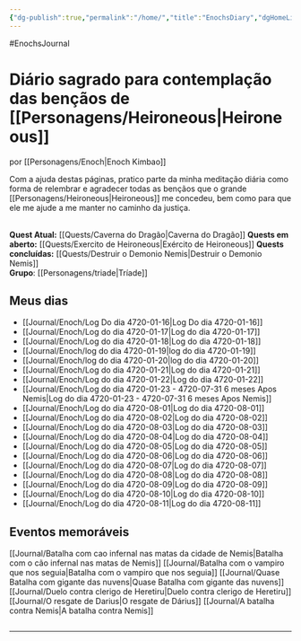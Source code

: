 ```yaml
---
{"dg-publish":true,"permalink":"/home/","title":"EnochsDiary","dgHomeLink":false,"dgShowBacklinks":true,"dgShowLocalGraph":true}
---
```


#EnochsJournal 

# Diário sagrado para contemplação das bençãos de [[Personagens/Heironeous\|Heironeous]]
por [[Personagens/Enoch\|Enoch Kimbao]]

Com a ajuda destas páginas, pratico parte da minha meditação diária como forma de relembrar e agradecer todas as bençãos que o grande [[Personagens/Heironeous\|Heironeous]] me concedeu, bem como para que ele me ajude a me manter no caminho da justiça.
<br><br>

**Quest Atual:** [[Quests/Caverna do Dragão\|Caverna do Dragão]]
**Quests em aberto:** [[Quests/Exercito de Heironeous\|Exército de Heironeous]]
**Quests concluídas:** [[Quests/Destruir o Demonio Nemis\|Destruir o Demonio Nemis]] 
<br>
**Grupo**: [[Personagens/triade\|Tríade]] 

## Meus dias
- [[Journal/Enoch/Log Do dia 4720-01-16\|Log Do dia 4720-01-16]]
- [[Journal/Enoch/Log do dia 4720-01-17\|Log do dia 4720-01-17]]
- [[Journal/Enoch/Log do dia 4720-01-18\|Log do dia 4720-01-18]]
- [[Journal/Enoch/log do dia 4720-01-19\|log do dia 4720-01-19]]
- [[Journal/Enoch/log do dia 4720-01-20\|log do dia 4720-01-20]]
- [[Journal/Enoch/Log do dia 4720-01-21\|Log do dia 4720-01-21]]
- [[Journal/Enoch/Log do dia 4720-01-22\|Log do dia 4720-01-22]]
- [[Journal/Enoch/Log do dia 4720-01-23 - 4720-07-31 6 meses Apos Nemis\|Log do dia 4720-01-23 - 4720-07-31 6 meses Apos Nemis]]
- [[Journal/Enoch/Log do dia 4720-08-01\|Log do dia 4720-08-01]]
- [[Journal/Enoch/Log do dia 4720-08-02\|Log do dia 4720-08-02]]
- [[Journal/Enoch/Log do dia 4720-08-03\|Log do dia 4720-08-03]]
- [[Journal/Enoch/Log do dia 4720-08-04\|Log do dia 4720-08-04]]
- [[Journal/Enoch/Log do dia 4720-08-05\|Log do dia 4720-08-05]]
- [[Journal/Enoch/Log do dia 4720-08-06\|Log do dia 4720-08-06]]
- [[Journal/Enoch/Log do dia 4720-08-07\|Log do dia 4720-08-07]]
- [[Journal/Enoch/Log do dia 4720-08-08\|Log do dia 4720-08-08]]
- [[Journal/Enoch/Log do dia 4720-08-09\|Log do dia 4720-08-09]]
- [[Journal/Enoch/Log do dia 4720-08-10\|Log do dia 4720-08-10]]
- [[Journal/Enoch/Log do dia 4720-08-11\|Log do dia 4720-08-11]]




## Eventos memoráveis
[[Journal/Batalha com cao infernal nas matas da cidade de Nemis\|Batalha com o cão infernal nas matas de Nemis]]
[[Journal/Batalha com o vampiro que nos seguia\|Batalha com o vampiro que nos seguia]]
[[Journal/Quase Batalha com gigante das nuvens\|Quase Batalha com gigante das nuvens]]
[[Journal/Duelo contra clerigo de Heretiru\|Duelo contra clerigo de Heretiru]]
[[Journal/O resgate de Darius\|O resgate de Dárius]]
[[Journal/A batalha contra Nemis\|A batalha contra Nemis]] 



```timeline

```


---
